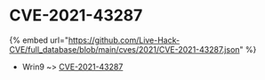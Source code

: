 # CVE-2021-43287
{% embed url="https://github.com/Live-Hack-CVE/full_database/blob/main/cves/2021/CVE-2021-43287.json" %}

* Wrin9 ~> [CVE-2021-43287](https://www.alice-snow.ru/2021/database/cve-2021-43287/cve-2021-43287-wrin9)